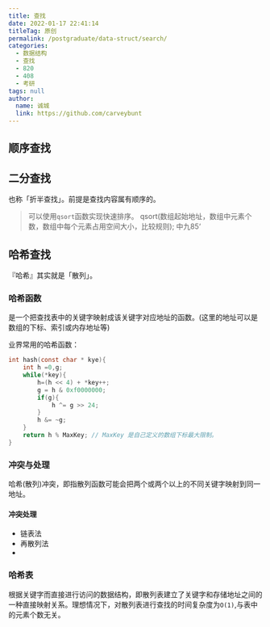 ```yaml
---
title: 查找
date: 2022-01-17 22:41:14
titleTag: 原创
permalink: /postgraduate/data-struct/search/
categories: 
  - 数据结构
  - 查找
  - 820
  - 408
  - 考研
tags: null
author: 
  name: 诚城
  link: https://github.com/carveybunt
---
```


<!-- more -->
## 顺序查找
## 二分查找
也称「折半查找」。前提是查找内容属有顺序的。
> 可以使用`qsort`函数实现快速排序。 
  qsort(数组起始地址，数组中元素个数，数组中每个元素占用空间大小，比较规则);  中九85‘
## 哈希查找
『哈希』其实就是「散列」。
### 哈希函数
是一个把查找表中的关键字映射成该关键字对应地址的函数。(这里的地址可以是数组的下标、索引或内存地址等)

业界常用的哈希函数：
```c
int hash(const char * kye){
    int h =0,g;
    while(*key){
        h=(h << 4) + *key++;
        g = h & 0xf0000000;
        if(g){
            h ^= g >> 24;
        }
        h &= ~g;
    }
    return h % MaxKey; // MaxKey 是自己定义的数组下标最大限制。
}
```
### 冲突与处理
哈希(散列)冲突，即指散列函数可能会把两个或两个以上的不同关键字映射到同一地址。

#### 冲突处理
* 链表法
* 再散列法
* 
### 哈希表
根据关键字而直接进行访问的数据结构，即散列表建立了关键字和存储地址之间的一种直接映射关系。理想情况下，对散列表进行查找的时间复杂度为`O(1)`,与表中的元素个数无关。